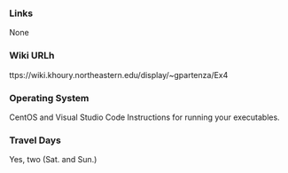 ### Links
None
### Wiki URLh
ttps://wiki.khoury.northeastern.edu/display/~gpartenza/Ex4
### Operating System
CentOS and Visual Studio Code
Instructions for running your executables.
### Travel Days
Yes, two (Sat. and Sun.)
